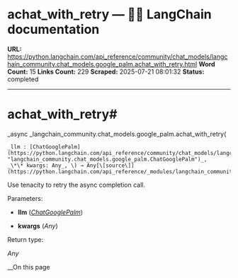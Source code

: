 # achat_with_retry — 🦜🔗 LangChain  documentation

**URL:** https://python.langchain.com/api_reference/community/chat_models/langchain_community.chat_models.google_palm.achat_with_retry.html
**Word Count:** 15
**Links Count:** 229
**Scraped:** 2025-07-21 08:01:32
**Status:** completed

---

# achat\_with\_retry\#

_async _langchain\_community.chat\_models.google\_palm.achat\_with\_retry\(

    _llm : [ChatGooglePalm](https://python.langchain.com/api_reference/community/chat_models/langchain_community.chat_models.google_palm.ChatGooglePalm.html#langchain_community.chat_models.google_palm.ChatGooglePalm "langchain_community.chat_models.google_palm.ChatGooglePalm")_,     _\*\* kwargs: Any_, \) → Any[\[source\]](https://python.langchain.com/api_reference/_modules/langchain_community/chat_models/google_palm.html#achat_with_retry)\#     

Use tenacity to retry the async completion call.

Parameters:     

  * **llm** \([_ChatGooglePalm_](https://python.langchain.com/api_reference/community/chat_models/langchain_community.chat_models.google_palm.ChatGooglePalm.html#langchain_community.chat_models.google_palm.ChatGooglePalm "langchain_community.chat_models.google_palm.ChatGooglePalm")\)

  * **kwargs** \(_Any_\)

Return type:     

_Any_

__On this page